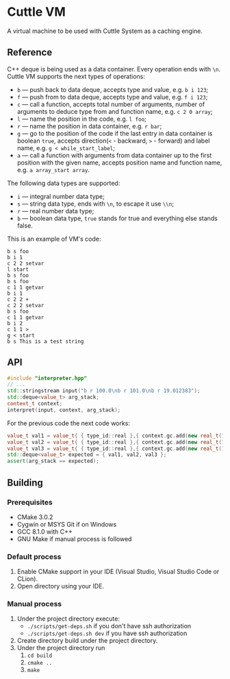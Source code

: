 [//]: # ({% raw %})

# Cuttle VM
A virtual machine to be used with Cuttle System as a caching engine.

## Reference
C++ deque is being used as a data container. Every operation ends with `\n`. Cuttle VM supports the next types of operations:
* `b` — push back to data deque, accepts type and value, e.g. `b i 123`;
* `f` — push from to data deque, accepts type and value, e.g. `f i 123`;
* `c` — call a function, accepts total number of arguments, number of arguments to deduce type from and function name, e.g. `c 2 0 array`;
* `l` — name the position in the code, e.g. `l foo`;
* `r` — name the position in data container, e.g. `r bar`;
* `g` — go to the position of the code if the last entry in data container is boolean `true`, accepts direction(`<` - backward, `>` - forward) and label name, e.g. `g < while_start_label`;
* `a` — call a function with arguments from data container up to the first position with the given name, accepts position name and function name, e.g. `a array_start array`.

The following data types are supported:
* `i` — integral number data type;
* `s` — string data type, ends with `\n`, to escape it use `\\n`;
* `r` — real number data type;
* `b` — boolean data type, `true` stands for true and everything else stands false.

This is an example of VM's code:

```
b s foo
b i 1
c 2 2 setvar
l start
b s foo
b s foo
c 1 1 getvar
b i 1
c 2 2 +
c 2 2 setvar
b s foo
c 1 1 getvar
b i 2
c 1 1 >
g < start
b s This is a test string
```

## API

```c++
#include "interpreter.hpp"
// ...
std::stringstream input("b r 100.0\nb r 101.0\nb r 19.012383");
std::deque<value_t> arg_stack;
context_t context;
interpret(input, context, arg_stack);
```
For the previous code the next code works:
```c++
value_t val1 = value_t{ { type_id::real },{ context.gc.add(new real_t(100.0)) } };
value_t val2 = value_t{ { type_id::real },{ context.gc.add(new real_t(101.0)) } };
value_t val3 = value_t{ { type_id::real },{ context.gc.add(new real_t(19.012383)) } };
std::deque<value_t> expected = { val1, val2, val3 };
assert(arg_stack == expected);
```

## Building

### Prerequisites
 
- CMake 3.0.2
- Cygwin or MSYS Git if on Windows
- GCC 8.1.0 with C++
- GNU Make if manual process is followed

### Default process

1. Enable CMake support in your IDE (Visual Studio, Visual Studio Code or CLion).
2. Open directory using your IDE.

### Manual process

1. Under the project directory execute:
    * `./scripts/get-deps.sh` if you don't have ssh authorization
    * `./scripts/get-deps.sh dev` if you have ssh authorization
2. Create directory build under the project directory.
3. Under the project directory run 
    1. `cd build`
    2. `cmake ..`
    3. `make`

[//]: # ({% endraw %})
